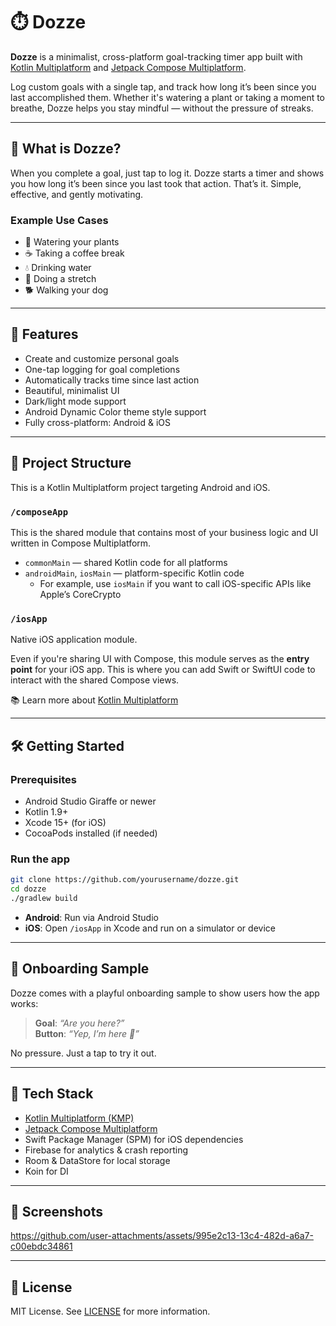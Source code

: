# ⏱️ Dozze

**Dozze** is a minimalist, cross-platform goal-tracking timer app built with [Kotlin Multiplatform](https://kotlinlang.org/lp/multiplatform/) and [Jetpack Compose Multiplatform](https://www.jetbrains.com/lp/compose-multiplatform/). 

Log custom goals with a single tap, and track how long it’s been since you last accomplished them. Whether it's watering a plant or taking a moment to breathe, Dozze helps you stay mindful — without the pressure of streaks.

---

## 🌟 What is Dozze?

When you complete a goal, just tap to log it. Dozze starts a timer and shows you how long it’s been since you last took that action. That’s it. Simple, effective, and gently motivating.

### Example Use Cases

- 🌱 Watering your plants  
- ☕ Taking a coffee break  
- 💧 Drinking water  
- 🧘 Doing a stretch  
- 🐕 Walking your dog  

---

## 🎯 Features

- Create and customize personal goals  
- One-tap logging for goal completions  
- Automatically tracks time since last action  
- Beautiful, minimalist UI  
- Dark/light mode support
- Android Dynamic Color theme style support
- Fully cross-platform: Android & iOS  

---

## 📁 Project Structure

This is a Kotlin Multiplatform project targeting Android and iOS.

### `/composeApp`

This is the shared module that contains most of your business logic and UI written in Compose Multiplatform.

- `commonMain` — shared Kotlin code for all platforms  
- `androidMain`, `iosMain` — platform-specific Kotlin code  
  - For example, use `iosMain` if you want to call iOS-specific APIs like Apple’s CoreCrypto

### `/iosApp`

Native iOS application module.

Even if you're sharing UI with Compose, this module serves as the **entry point** for your iOS app. This is where you can add Swift or SwiftUI code to interact with the shared Compose views.

📚 Learn more about [Kotlin Multiplatform](https://www.jetbrains.com/help/kotlin-multiplatform-dev/get-started.html)

---

## 🛠️ Getting Started

### Prerequisites

- Android Studio Giraffe or newer  
- Kotlin 1.9+  
- Xcode 15+ (for iOS)  
- CocoaPods installed (if needed)  

### Run the app

```bash
git clone https://github.com/yourusername/dozze.git
cd dozze
./gradlew build
```

- **Android**: Run via Android Studio  
- **iOS**: Open `/iosApp` in Xcode and run on a simulator or device  

---

## 🧪 Onboarding Sample

Dozze comes with a playful onboarding sample to show users how the app works:

> **Goal**: *“Are you here?”*  
> **Button**: *“Yep, I’m here 👋”*

No pressure. Just a tap to try it out.

---

## 🚀 Tech Stack

- [Kotlin Multiplatform (KMP)](https://kotlinlang.org/lp/multiplatform/)  
- [Jetpack Compose Multiplatform](https://www.jetbrains.com/lp/compose-multiplatform/)  
- Swift Package Manager (SPM) for iOS dependencies  
- Firebase for analytics & crash reporting
- Room & DataStore for local storage
- Koin for DI

---

## 📸 Screenshots
https://github.com/user-attachments/assets/995e2c13-13c4-482d-a6a7-c00ebdc34861



---

## 📄 License

MIT License. See [LICENSE](LICENSE) for more information.

